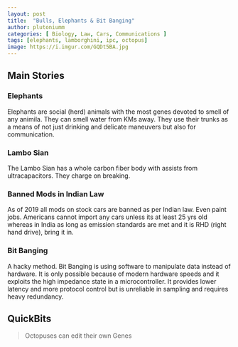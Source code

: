 ```yaml
---
layout: post
title:  "Bulls, Elephants & Bit Banging"
author: plutoniumm
categories: [ Biology, Law, Cars, Communications ]
tags: [elephants, lamborghini, ipc, octopus]
image: https://i.imgur.com/GQDt5BA.jpg
---
```


## Main Stories

### Elephants
Elephants are social (herd) animals with the most genes devoted to smell of any animila. They can smell water from KMs away. They use their trunks as a means of not just drinking and delicate maneuvers but also for communication.

### Lambo Sian
The Lambo Sian has a whole carbon fiber body with assists from ultracapacitors. They charge on breaking.

### Banned Mods in Indian Law
As of 2019 all mods on stock cars are banned as per Indian law. Even paint jobs. Americans cannot import any cars unless its at least 25 yrs old whereas in India as long as emission standards are met and it is RHD (right hand drive), bring it in.

### Bit Banging
A hacky method. Bit Banging is using software to manipulate data instead of hardware. It is only possible because of modern hardware speeds and it exploits the high impedance state in a microcontroller. It provides lower latency and more protocol control but is unreliable in sampling and requires heavy redundancy.

## QuickBits
> Octopuses can edit their own Genes